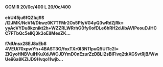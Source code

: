 #### GCM R 20/0c/400 L 20/0c/400
**ebU45ju6fQZIuj9S**<br/>**/I2JMK/NcVN/Dkwz0K7TFMr2Os5PIyVG4yQ3wRdZjRk=**<br/>**yyAcVYDu8kznikt2h+WZZRLWRrhG0fy0ofDLe6hRH2dJibAVlPeouDJHCC7FTbQc5elKj3k3oE8MesZK...**<br/><br/>
**f7dUnsx28EJ8xEb8**<br/>**4VEUi70xpwYh+4BAST3O/foxTXr0I3N11puQ5UITc2I=**<br/>**ZIQyoHNBVulHKuXdJWCJDYmD0nEzurZzDBLI2sBlFIvq2tkXGSvtRjB/WwUeii6a8KZlJD9Hvqo11wjb...**